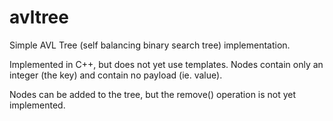 avltree
=======

Simple AVL Tree (self balancing binary search tree) implementation.

Implemented in C++, but does not yet use templates. Nodes contain only an integer (the key) and contain no payload
(ie. value).

Nodes can be added to the tree, but the remove() operation is not yet implemented.

